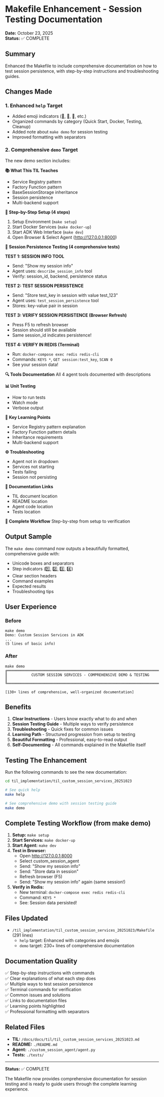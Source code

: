 # Makefile Enhancement - Session Testing Documentation

**Date:** October 23, 2025  
**Status:** ✅ COMPLETE

## Summary

Enhanced the Makefile to include comprehensive documentation on how to test session persistence, with step-by-step instructions and troubleshooting guides.

## Changes Made

### 1. Enhanced `help` Target
- Added emoji indicators (🐳, 🧪, 🧹, etc.)
- Organized commands by category (Quick Start, Docker, Testing, Cleanup)
- Added note about `make demo` for session testing
- Improved formatting with separators

### 2. Comprehensive `demo` Target
The new demo section includes:

**📚 What This TIL Teaches**
- Service Registry pattern
- Factory Function pattern
- BaseSessionStorage inheritance
- Session persistence
- Multi-backend support

**🚀 Step-by-Step Setup (4 steps)**
1. Setup Environment (`make setup`)
2. Start Docker Services (`make docker-up`)
3. Start ADK Web Interface (`make dev`)
4. Open Browser & Select Agent (http://127.0.0.1:8000)

**🧪 Session Persistence Testing (4 comprehensive tests)**

**TEST 1: SESSION INFO TOOL**
- Send: "Show my session info"
- Agent uses: `describe_session_info` tool
- Verify: session_id, backend, persistence status

**TEST 2: TEST SESSION PERSISTENCE**
- Send: "Store test_key in session with value test_123"
- Agent uses: `test_session_persistence` tool
- Stores: key-value pair in session

**TEST 3: VERIFY SESSION PERSISTENCE (Browser Refresh)**
- Press F5 to refresh browser
- Session should still be available
- Same session_id indicates persistence!

**TEST 4: VERIFY IN REDIS (Terminal)**
- Run: `docker-compose exec redis redis-cli`
- Commands: `KEYS *`, `GET session:test_key`, `SCAN 0`
- See your session data!

**🔍 Tools Documentation**
All 4 agent tools documented with descriptions

**📊 Unit Testing**
- How to run tests
- Watch mode
- Verbose output

**🔑 Key Learning Points**
- Service Registry pattern explanation
- Factory Function pattern details
- Inheritance requirements
- Multi-backend support

**⚙️ Troubleshooting**
- Agent not in dropdown
- Services not starting
- Tests failing
- Session not persisting

**📖 Documentation Links**
- TIL document location
- README location
- Agent code location
- Tests location

**🎯 Complete Workflow**
Step-by-step from setup to verification

## Output Sample

The `make demo` command now outputs a beautifully formatted, comprehensive guide with:
- Unicode boxes and separators
- Step indicators (1️⃣, 2️⃣, 3️⃣, 4️⃣)
- Clear section headers
- Command examples
- Expected results
- Troubleshooting tips

## User Experience

### Before
```
make demo
Demo: Custom Session Services in ADK
...
(5 lines of basic info)
```

### After
```
make demo
╔══════════════════════════════════════════════════════════════════════════════╗
║           CUSTOM SESSION SERVICES - COMPREHENSIVE DEMO & TESTING             ║
╚══════════════════════════════════════════════════════════════════════════════╝

[130+ lines of comprehensive, well-organized documentation]
```

## Benefits

1. **Clear Instructions** - Users know exactly what to do and when
2. **Session Testing Guide** - Multiple ways to verify persistence
3. **Troubleshooting** - Quick fixes for common issues
4. **Learning Path** - Structured progression from setup to testing
5. **Beautiful Formatting** - Professional, easy-to-read output
6. **Self-Documenting** - All commands explained in the Makefile itself

## Testing The Enhancement

Run the following commands to see the new documentation:

```bash
cd til_implementation/til_custom_session_services_20251023

# See quick help
make help

# See comprehensive demo with session testing guide
make demo
```

## Complete Testing Workflow (from make demo)

1. **Setup:** `make setup`
2. **Start Services:** `make docker-up`
3. **Start Agent:** `make dev`
4. **Test in Browser:**
   - Open http://127.0.0.1:8000
   - Select custom_session_agent
   - Send: "Show my session info"
   - Send: "Store data in session"
   - Refresh browser (F5)
   - Send: "Show my session info" again (same session!)
5. **Verify in Redis:**
   - New terminal: `docker-compose exec redis redis-cli`
   - Command: `KEYS *`
   - See: Session data persisted!

## Files Updated

- `/til_implementation/til_custom_session_services_20251023/Makefile` (291 lines)
  - `help` target: Enhanced with categories and emojis
  - `demo` target: 230+ lines of comprehensive documentation

## Documentation Quality

✅ Step-by-step instructions with commands  
✅ Clear explanations of what each step does  
✅ Multiple ways to test session persistence  
✅ Terminal commands for verification  
✅ Common issues and solutions  
✅ Links to documentation files  
✅ Learning points highlighted  
✅ Professional formatting with separators  

## Related Files

- **TIL:** `/docs/docs/til/til_custom_session_services_20251023.md`
- **README:** `./README.md`
- **Agent:** `./custom_session_agent/agent.py`
- **Tests:** `./tests/`

---

**Status:** ✅ COMPLETE

The Makefile now provides comprehensive documentation for session testing and is ready to guide users through the complete learning experience.

